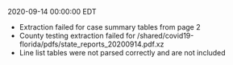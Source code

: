 2020-09-14 00:00:00 EDT


- Extraction failed for case summary tables from page 2
- County testing extraction failed for /shared/covid19-florida/pdfs/state_reports_20200914.pdf.xz
- Line list tables were not parsed correctly and are not included
